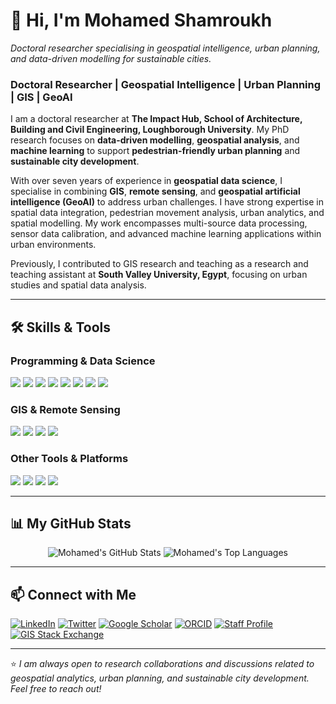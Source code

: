 # 👋 Hi, I'm Mohamed Shamroukh  
*Doctoral researcher specialising in geospatial intelligence, urban planning, and data-driven modelling for sustainable cities.*

### **Doctoral Researcher | Geospatial Intelligence | Urban Planning | GIS | GeoAI**

I am a doctoral researcher at **The Impact Hub, School of Architecture, Building and Civil Engineering, Loughborough University**. My PhD research focuses on **data-driven modelling**, **geospatial analysis**, and **machine learning** to support **pedestrian-friendly urban planning** and **sustainable city development**.

With over seven years of experience in **geospatial data science**, I specialise in combining **GIS**, **remote sensing**, and **geospatial artificial intelligence (GeoAI)** to address urban challenges. I have strong expertise in spatial data integration, pedestrian movement analysis, urban analytics, and spatial modelling. My work encompasses multi-source data processing, sensor data calibration, and advanced machine learning applications within urban environments.

Previously, I contributed to GIS research and teaching as a research and teaching assistant at **South Valley University, Egypt**, focusing on urban studies and spatial data analysis.

---

## 🛠️ Skills & Tools

### Programming & Data Science
<p>
  <a href="https://www.python.org/" target="_blank"><img src="https://img.shields.io/badge/Python-3776AB?style=for-the-badge&logo=python&logoColor=white" /></a>
  <a href="https://pandas.pydata.org/" target="_blank"><img src="https://img.shields.io/badge/Pandas-150458?style=for-the-badge&logo=pandas&logoColor=white" /></a>
  <a href="https://numpy.org/" target="_blank"><img src="https://img.shields.io/badge/NumPy-013243?style=for-the-badge&logo=numpy&logoColor=white" /></a>
  <a href="https://geopandas.org/" target="_blank"><img src="https://img.shields.io/badge/GeoPandas-139455?style=for-the-badge" /></a>
  <a href="https://scikit-learn.org/" target="_blank"><img src="https://img.shields.io/badge/Scikit--learn-F7931A?style=for-the-badge&logo=scikit-learn&logoColor=white" /></a>
  <a href="https://www.tensorflow.org/" target="_blank"><img src="https://img.shields.io/badge/TensorFlow-FF6F00?style=for-the-badge&logo=tensorflow&logoColor=white" /></a>
  <a href="https://www.postgresql.org" target="_blank"><img src="https://img.shields.io/badge/PostgreSQL-316192?style=for-the-badge&logo=postgresql&logoColor=white" /></a>
  <a href="https://postgis.net/" target="_blank"><img src="https://img.shields.io/badge/PostGIS-E36329?style=for-the-badge" /></a>
</p>

### GIS & Remote Sensing
<p>
  <a href="https://www.qgis.org/en/site/" target="_blank"><img src="https://img.shields.io/badge/QGIS-589632?style=for-the-badge&logo=qgis&logoColor=white" /></a>
  <a href="https://www.esri.com/en-us/arcgis/products/arcgis-pro/overview" target="_blank"><img src="https://img.shields.io/badge/ArcGIS_Pro-007AC2?style=for-the-badge" /></a>
  <a href="https://earthengine.google.com/" target="_blank"><img src="https://img.shields.io/badge/Google_Earth_Engine-4285F4?style=for-the-badge&logo=google-earth&logoColor=white" /></a>
  <a href="https://www.l3harrisgeospatial.com/Software-Technology/ENVI" target="_blank"><img src="https://img.shields.io/badge/ENVI-D64222?style=for-the-badge" /></a>
</p>

### Other Tools & Platforms
<p>
  <a href="https://jupyter.org/" target="_blank"><img src="https://img.shields.io/badge/Jupyter-F37626?style=for-the-badge&logo=jupyter&logoColor=white" /></a>
  <a href="https://git-scm.com/" target="_blank"><img src="https://img.shields.io/badge/Git-F05032?style=for-the-badge&logo=git&logoColor=white" /></a>
  <a href="https://github.com" target="_blank"><img src="https://img.shields.io/badge/GitHub-181717?style=for-the-badge&logo=github&logoColor=white" /></a>
  <a href="https://www.docker.com/" target="_blank"><img src="https://img.shields.io/badge/Docker-2496ED?style=for-the-badge&logo=docker&logoColor=white" /></a>
</p>

---

## 📊 My GitHub Stats

<p align="center">
  <img src="https://github-readme-stats.vercel.app/api?username=MohamedShamroukh&show_icons=true&theme=radical&hide_border=true&count_private=true" alt="Mohamed's GitHub Stats" />
  <img src="https://github-readme-stats.vercel.app/api/top-langs/?username=MohamedShamroukh&layout=compact&theme=radical&hide_border=true&langs_count=8" alt="Mohamed's Top Languages" />
</p>

---

## 📫 Connect with Me

<p align="left">
  <a href="https://www.linkedin.com/in/mohamed-shamroukh-348083126/" target="_blank"><img src="https://img.shields.io/badge/LinkedIn-0077B5?style=for-the-badge&logo=linkedin&logoColor=white" alt="LinkedIn"></a>
  <a href="https://x.com/mohamed_shm3" target="_blank"><img src="https://img.shields.io/badge/Twitter-1DA1F2?style=for-the-badge&logo=x&logoColor=white" alt="Twitter"></a>
  <a href="https://scholar.google.co.uk/citations?user=BUM-R3QAAAAJ&hl=en" target="_blank"><img src="https://img.shields.io/badge/Google_Scholar-4285F4?style=for-the-badge&logo=google-scholar&logoColor=white" alt="Google Scholar"></a>
  <a href="https://orcid.org/0000-0002-1005-2600" target="_blank"><img src="https://img.shields.io/badge/ORCID-A6CE39?style=for-the-badge&logo=orcid&logoColor=white" alt="ORCID"></a>
  <a href="https://www.lboro.ac.uk/departments/abce/staff/mohamed-mahmoud/" target="_blank"><img src="https://img.shields.io/badge/Loughborough_Uni-C81F7A?style=for-the-badge&logo=loughborough-university&logoColor=white" alt="Staff Profile"></a>
  <a href="https://gis.stackexchange.com/users/162813/mohamed-shamroukh" target="_blank"><img src="https://img.shields.io/badge/GIS_Stack_Exchange-1E5397?style=for-the-badge&logo=stack-exchange&logoColor=white" alt="GIS Stack Exchange"></a>
</p>

---

⭐ *I am always open to research collaborations and discussions related to geospatial analytics, urban planning, and sustainable city development. Feel free to reach out!*  

